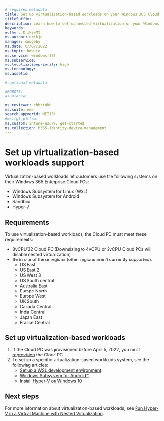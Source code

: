 ```yaml
---
# required metadata
title: Set up virtualization-based workloads on your Windows 365 Cloud PC.
titleSuffix:
description: Learn how to set up nested virtualization on your Windows 365 Cloud PC.
keywords:
author: ErikjeMS  
ms.author: erikje
manager: dougeby
ms.date: 07/07/2022
ms.topic: how-to
ms.service: windows-365
ms.subservice:
ms.localizationpriority: high
ms.technology:
ms.assetid: 

# optional metadata

#ROBOTS:
#audience:

ms.reviewer: chbrinkh
ms.suite: ems
search.appverid: MET150
#ms.tgt_pltfrm:
ms.custom: intune-azure; get-started
ms.collection: M365-identity-device-management
---
```


# Set up virtualization-based workloads support

Virtualization-based workloads let customers use the following systems on their Windows 365 Enterprise Cloud PCs:

- Windows Subsystem for Linux (WSL)
- Windows Subsystem for Android
- Sandbox
- Hyper-V  

## Requirements

To use virtualization-based workloads, the Cloud PC must meet these requirements:

- 8vCPU/32 Cloud PC (Downsizing to 4vCPU or 2vCPU Cloud PCs will disable nested virtualization)
- Be in one of these regions (other regions aren't currently supported):
  - US East
  - US East 2
  - US West 3
  - US South central
  - Australia East
  - Europe North
  - Europe West
  - UK South
  - Canada Central
  - India Central
  - Japan East
  - France Central

## Set up virtualization-based workloads

1. If the Cloud PC was provisioned before April 5, 2022, you must [reprovision](reprovision-cloud-pc.md) the Cloud PC.
2. To set up a specific virtualization-based workloads system, see the following articles:
    - [Set up a WSL development environment](/windows/wsl/setup/environment).
    - [Windows Subsystem for Android™️](/windows/android/wsa/).
    - [Install Hyper-V on Windows 10](/virtualization/hyper-v-on-windows/quick-start/enable-hyper-v).


<!-- ########################## -->
## Next steps

For more information about virtualization-based workloads, see [Run Hyper-V in a Virtual Machine with Nested Virtualization](/virtualization/hyper-v-on-windows/user-guide/nested-virtualization).
